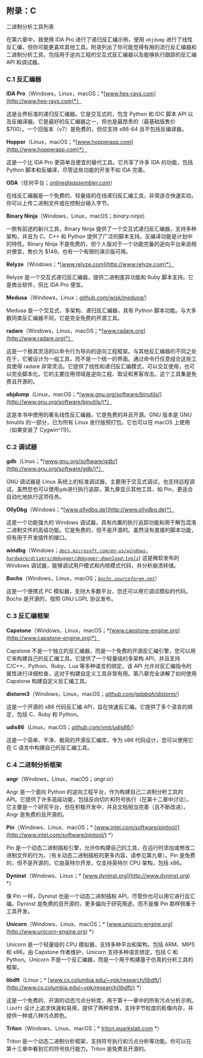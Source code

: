 ## 附录：C

二进制分析工具列表

在第六章中，我使用 IDA Pro 进行了递归反汇编示例，使用 `objdump` 进行了线性反汇编，但你可能更喜欢其他工具。附录列出了你可能觉得有用的流行反汇编器和二进制分析工具，包括用于逆向工程的交互式反汇编器以及能够执行跟踪的反汇编 API 和调试器。

### C.1 反汇编器

**IDA Pro**（Windows，Linux，macOS；*[www.hex-rays.com](http://www.hex-rays.com)*）

这是业界标准的递归反汇编器。它是交互式的，包含 Python 和 IDC 脚本 API 以及反编译器。它是最好的反汇编器之一，但也是最昂贵的（最基础版售价 $700）。一个旧版本（v7）是免费的，但仅支持 x86-64 且不包括反编译器。

**Hopper**（Linux，macOS；*[www.hopperapp.com](http://www.hopperapp.com)*）

这是一个比 IDA Pro 更简单且便宜的替代工具。它共享了许多 IDA 的功能，包括 Python 脚本和反编译，尽管这些功能的开发不如 IDA 完善。

**ODA**（任何平台；*[onlinedisassembler.com](http://onlinedisassembler.com)*）

在线反汇编器是一个免费的、轻量级的在线递归反汇编工具，非常适合快速实验。你可以上传二进制文件或在控制台输入字节。

**Binary Ninja**（Windows，Linux，macOS；*binary.ninja*）

一款有前途的新兴工具，Binary Ninja 提供了一个交互式递归反汇编器，支持多种架构，并且为 C、C++ 和 Python 提供了广泛的脚本支持。反编译功能是计划中的特性。Binary Ninja 不是免费的，但个人版对于一个功能完备的逆向平台来说相对便宜，售价为 $149。也有一个有限的演示版可用。

**Relyze**（Windows；*[www.relyze.com](http://www.relyze.com)*）

Relyze 是一个交互式递归反汇编器，提供二进制差异功能和 Ruby 脚本支持。它是商业软件，但比 IDA Pro 便宜。

**Medusa**（Windows，Linux；*[github.com/wisk/medusa/](http://github.com/wisk/medusa/)*）

Medusa 是一个交互式、多架构、递归反汇编器，具有 Python 脚本功能。与大多数同类反汇编器不同，它是完全免费的开源工具。

**radare**（Windows，Linux，macOS；*[www.radare.org](http://www.radare.org)*）

这是一个极其灵活的以命令行为导向的逆向工程框架。与其他反汇编器的不同之处在于，它被设计为一组工具，而不是一个统一的界面。通过命令行任意组合这些工具使得 radare 非常灵活。它提供了线性和递归反汇编模式，可以交互使用，也可以完全脚本化。它的主要应用领域是逆向工程、取证和黑客攻击。这个工具集是免费且开源的。

**objdump**（Linux，macOS；*[www.gnu.org/software/binutils/](http://www.gnu.org/software/binutils/)*）

这是本书中使用的著名线性反汇编器。它是免费的并且开源。GNU 版本是 GNU binutils 的一部分，已为所有 Linux 发行版预打包。它也可以在 macOS 上使用（如果安装了 Cygwin^(1))。

### C.2 调试器

**gdb**（Linux；*[www.gnu.org/software/gdb/](http://www.gnu.org/software/gdb/)*）

GNU 调试器是 Linux 系统上的标准调试器，主要用于交互式调试，也支持远程调试。虽然您也可以使用`gdb`进行执行追踪，第九章显示其他工具，如 Pin，更适合自动化地执行这项任务。

**OllyDbg**（Windows；*[www.ollydbg.de](http://www.ollydbg.de)*）

这是一个功能强大的 Windows 调试器，具有内置的执行追踪功能和用于解包混淆二进制文件的高级功能。它是免费的，但不是开源的。虽然没有直接的脚本功能，但有用于开发插件的接口。

**windbg**（Windows；*[`docs.microsoft.com/en-us/windows-hardware/drivers/debugger/debugger-download-tools`](https://docs.microsoft.com/en-us/windows-hardware/drivers/debugger/debugger-download-tools)*) 这是微软发布的 Windows 调试器，能够调试用户模式和内核模式代码，并分析崩溃转储。

**Bochs**（Windows，Linux，macOS；*[`bochs.sourceforge.net`](http://bochs.sourceforge.net)*）

这是一个便携式 PC 模拟器，支持大多数平台，您还可以用它调试模拟的代码。Bochs 是开源的，按照 GNU LGPL 协议发布。

### C.3 反汇编框架

**Capstone**（Windows，Linux，macOS；*[www.capstone-engine.org](http://www.capstone-engine.org)*）

Capstone 不是一个独立的反汇编器，而是一个免费的开源反汇编引擎，您可以用它来构建自己的反汇编工具。它提供了一个轻量级的多架构 API，并且支持 C/C++、Python、Ruby、Lua 等多种语言的绑定。该 API 允许对反汇编指令的属性进行详细检查，这对于构建自定义工具非常有用。第八章完全讲解了如何使用 Capstone 构建自定义反汇编工具。

**distorm3**（Windows，Linux，macOS；*[github.com/gdabah/distorm/](http://github.com/gdabah/distorm/)*）

这是一个开源的 x86 代码反汇编 API，旨在快速反汇编。它提供了多个语言的绑定，包括 C、Ruby 和 Python。

**udis86**（Linux，macOS；*[github.com/vmt/udis86/](http://github.com/vmt/udis86/)*）

这是一个简单、干净、极简的开源反汇编库，专为 x86 代码设计，您可以使用它在 C 语言中构建自己的反汇编工具。

### C.4 二进制分析框架

**angr**（Windows，Linux，macOS；*angr.io*）

Angr 是一个面向 Python 的逆向工程平台，作为构建自己二进制分析工具的 API。它提供了许多高级功能，包括反向切片和符号执行（在第十二章中讨论）。它主要是一个研究平台，但在积极开发中，并且文档相当完善（且不断改进）。Angr 是免费的且开源的。

**Pin**（Windows、Linux、macOS；* [www.intel.com/software/pintool/](http://www.intel.com/software/pintool/) *）

Pin 是一个动态二进制插桩引擎，允许你构建自己的工具，在运行时添加或修改二进制文件的行为。（有关动态二进制插桩的更多内容，请参见第九章）。Pin 是免费的，但不是开源的。它由英特尔开发，仅支持英特尔 CPU 架构，包括 x86。

**Dyninst**（Windows、Linux；* [www.dyninst.org](http://www.dyninst.org) *）

像 Pin 一样，Dyninst 也是一个动态二进制插桩 API，尽管你也可以用它进行反汇编。Dyninst 是免费的且开源的，更多偏向于研究用途，而不是像 Pin 那样侧重于工具开发。

**Unicorn**（Windows、Linux、macOS；* [www.unicorn-engine.org](http://www.unicorn-engine.org) *）

Unicorn 是一个轻量级的 CPU 模拟器，支持多种平台和架构，包括 ARM、MIPS 和 x86。由 Capstone 作者维护，Unicorn 支持多种语言绑定，包括 C 和 Python。Unicorn 不是一个反汇编器，而是一个用于构建基于仿真的分析工具的框架。

**libdft**（Linux；* [www.cs.columbia.edu/~vpk/research/libdft/](http://www.cs.columbia.edu/~vpk/research/libdft/) *）

这是一个免费的、开源的动态污点分析库，用于第十一章中的所有污点分析示例。`libdft` 设计上追求快速和易用，提供了两种变体，支持字节粒度的影像内存，并提供一种或八种污点颜色。

**Triton**（Windows、Linux、macOS；* [triton.quarkslab.com](http://triton.quarkslab.com) *）

Triton 是一个动态二进制分析框架，支持符号执行和污点分析等功能。你可以在第十三章中看到它的符号执行能力。Triton 是免费且开源的。
